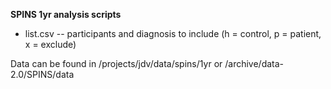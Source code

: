 **SPINS 1yr analysis scripts**

+ list.csv -- participants and diagnosis to include (h = control, p = patient, x = exclude)

Data can be found in /projects/jdv/data/spins/1yr or /archive/data-2.0/SPINS/data
